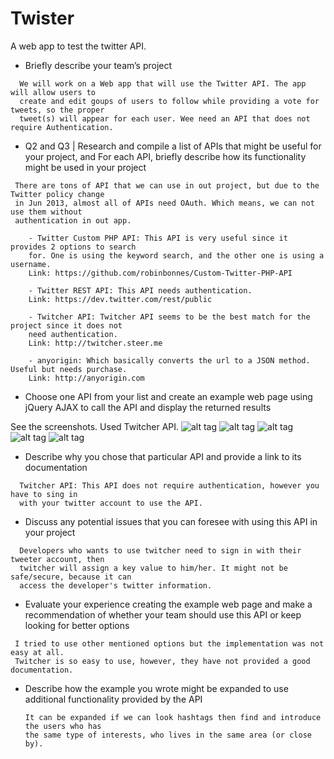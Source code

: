 # Twister
A web app to test the twitter API.

- Briefly describe your team’s project

```
  We will work on a Web app that will use the Twitter API. The app will allow users to
  create and edit goups of users to follow while providing a vote for tweets, so the proper
  tweet(s) will appear for each user. Wee need an API that does not require Authentication.
```

- Q2 and Q3 | Research and compile a list of APIs that might be useful for your project, and For each API, briefly describe how its functionality might be used in your project

```
 There are tons of API that we can use in out project, but due to the Twitter policy change
 in Jun 2013, almost all of APIs need OAuth. Which means, we can not use them without
 authentication in out app.

	- Twitter Custom PHP API: This API is very useful since it provides 2 options to search
	for. One is using the keyword search, and the other one is using a username.
	Link: https://github.com/robinbonnes/Custom-Twitter-PHP-API

	- Twitter REST API: This API needs authentication.
	Link: https://dev.twitter.com/rest/public

	- Twitcher API: Twitcher API seems to be the best match for the project since it does not
	need authentication.
	Link: http://twitcher.steer.me

	- anyorigin: Which basically converts the url to a JSON method. Useful but needs purchase.
	Link: http://anyorigin.com
  ```

- Choose one API from your list and create an example web page using jQuery AJAX to call the API and display the returned results

See the screenshots. Used Twitcher API.
	![alt tag](https://raw.github.com/mehrdadrafiee/twister/master/1.png)
	![alt tag](https://raw.github.com/mehrdadrafiee/twister/master/2.png)
	![alt tag](https://raw.github.com/mehrdadrafiee/twister/master/3.png)
	![alt tag](https://raw.github.com/mehrdadrafiee/twister/master/4.png)
	![alt tag](https://raw.github.com/mehrdadrafiee/twister/master/5.png)

- Describe why you chose that particular API and provide a link to its documentation

```
  Twitcher API: This API does not require authentication, however you have to sing in
  with your twitter account to use the API.
```

- Discuss any potential issues that you can foresee with using this API in your project

```
  Developers who wants to use twitcher need to sign in with their tweeter account, then
  twitcher will assign a key value to him/her. It might not be safe/secure, because it can
  access the developer's twitter information.
```

- Evaluate your experience creating the example web page and make a recommendation of whether your team should use this API or keep looking for better options

 ```
  I tried to use other mentioned options but the implementation was not easy at all.
  Twitcher is so easy to use, however, they have not provided a good documentation.
 ```

- Describe how the example you wrote might be expanded to use additional functionality provided by the API

  ```
  It can be expanded if we can look hashtags then find and introduce the users who has
  the same type of interests, who lives in the same area (or close by).
  ```